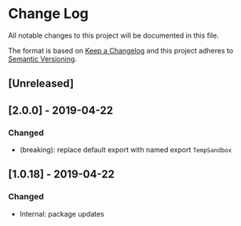 # Change Log

All notable changes to this project will be documented in this file.

The format is based on [Keep a Changelog](http://keepachangelog.com/)
and this project adheres to [Semantic Versioning](http://semver.org/).

## [Unreleased]

## [2.0.0] - 2019-04-22

### Changed

-   (breaking): replace default export with named export `TempSandbox`

## [1.0.18] - 2019-04-22

### Changed

-   Internal: package updates

